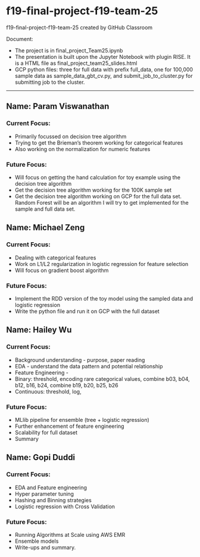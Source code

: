 # f19-final-project-f19-team-25
f19-final-project-f19-team-25 created by GitHub Classroom

Document:

* The project is in final_project_Team25.ipynb
* The presentation is built upon the Jupyter Notebook with plugin RISE. It is a HTML file as final_project_team25_slides.html
* GCP python files: three for full data with prefix full_data, one for 100,000 sample data as sample_data_gbt_cv.py, and submit_job_to_cluster.py for submitting job to the cluster. 


-----
## Name: Param Viswanathan
### Current Focus:
* Primarily focussed on decision tree algorithm
* Trying to get the Brieman’s theorem working for categorical features
* Also working on the normalization for numeric features
### Future Focus:
* Will focus on getting the hand calculation for toy example using the decision tree algorithm
* Get the decision tree algorithm working for the 100K sample set
* Get the decision tree algorithm working on GCP for the full data set. Random Forest will be an algorithm I will try to get implemented for the sample and full data set.

## Name: Michael Zeng
### Current Focus:
* Dealing with categorical features 
* Work on L1/L2 regularization in logistic regression for feature selection
* Will focus on gradient boost algorithm 
### Future Focus:
* Implement the RDD version of the toy model using the sampled data and logistic regression
* Write the python file and run it on GCP with the full dataset

## Name: Hailey Wu
### Current Focus:
* Background understanding - purpose, paper reading
* EDA - understand the data pattern and potential relationship
* Feature Engineering -
* Binary: threshold, encoding rare categorical values, combine b03, b04, b12, b16, b24, combine b19, b20, b25, b26 
* Continuous: threshold, log, 
### Future Focus:
* MLlib pipeline for ensemble (tree + logistic regression)
* Further enhancement of feature engineering
* Scalability for full dataset
* Summary 

## Name: Gopi Duddi
### Current Focus:
* EDA and Feature engineering
* Hyper parameter tuning
* Hashing and Binning strategies
* Logistic regression with Cross Validation
### Future Focus:
* Running Algorithms at Scale using AWS EMR
* Ensemble models
* Write-ups and summary.
